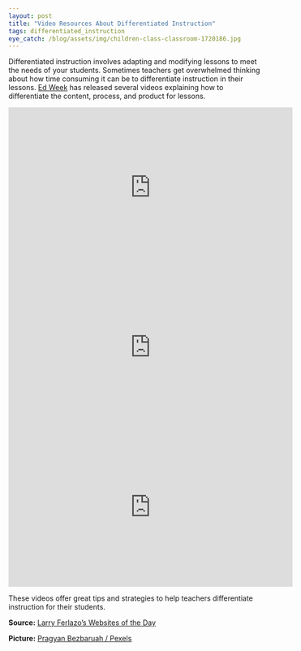 ```yaml
---
layout: post
title: "Video Resources About Differentiated Instruction"
tags: differentiated_instruction
eye_catch: /blog/assets/img/children-class-classroom-1720186.jpg
---
```

Differentiated instruction involves adapting and modifying lessons to meet the needs of your students.  Sometimes teachers get overwhelmed thinking about how time consuming it can be to differentiate instruction in their lessons. [Ed Week](http://blogs.edweek.org/teachers/teaching_now/2019/02/how_to_differentiate_instruction_without_losing_your_mind.html) has released several videos explaining how to differentiate the content, process, and product for lessons.

<!--more-->

<center>

<iframe width="560" height="315" src="https://www.youtube.com/embed/h7-D3gi2lL8" frameborder="0" allow="accelerometer; autoplay; encrypted-media; gyroscope; picture-in-picture" allowfullscreen></iframe>

<iframe width="560" height="315" src="https://www.youtube.com/embed/9hekJsCOHLU" frameborder="0" allow="accelerometer; autoplay; encrypted-media; gyroscope; picture-in-picture" allowfullscreen></iframe>

<iframe width="560" height="315" src="https://www.youtube.com/embed/rumHfC1XQtc" frameborder="0" allow="accelerometer; autoplay; encrypted-media; gyroscope; picture-in-picture" allowfullscreen></iframe>

</center>

These videos offer great tips and strategies to help teachers differentiate instruction for their students.

**Source:** [Larry Ferlazo’s Websites of the Day](http://larryferlazzo.edublogs.org/2019/07/02/a-look-back-our-three-video-series-on-differentiation-including-two-new-ones/)

**Picture:** [Pragyan Bezbaruah / Pexels](https://www.pexels.com/photo/two-girls-doing-school-works-1720186/)

